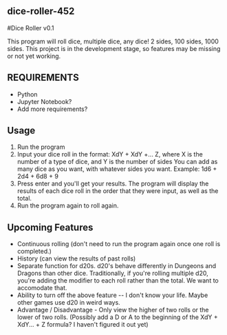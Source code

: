 ## dice-roller-452
#Dice Roller v0.1

This program will roll dice, multiple dice, any dice! 2 sides, 100 sides,
1000 sides. This project is in the development stage, so features may be missing
or not yet working.

## REQUIREMENTS
- Python
- Jupyter Notebook?
- Add more requirements?

## Usage
1. Run the program
2. Input your dice roll in the format: XdY + XdY +... Z, where X is the number of a type of dice, and Y is the number of sides
You can add as many dice as you want, with whatever sides you want. Example: 1d6 + 2d4 + 6d8 + 9
3. Press enter and you'll get your results. The program will display the results of each dice roll in the order that
they were input, as well as the total.
4. Run the program again to roll again.

## Upcoming Features
- Continuous rolling (don't need to run the program again once one roll is completed.)
- History (can view the results of past rolls)
- Separate function for d20s. d20's behave differently in Dungeons and Dragons than other dice. Traditionally, if
you're rolling multiple d20, you're adding the modifier to each roll rather than the total. We want to accomodate that.
- Ability to turn off the above feature -- I don't know your life. Maybe other games use d20 in weird ways.
- Advantage / Disadvantage - Only view the higher of two rolls or the lower of two rolls. (Possibly add a D or A to the
beginning of the XdY + XdY... + Z formula? I haven't figured it out yet)
